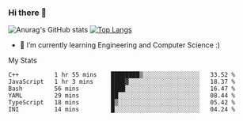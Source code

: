 ### Hi there 👋

![Anurag's GitHub stats](https://github-readme-stats.vercel.app/api?username=MatteoIorio11&show_icons=true&theme=dark) 
[![Top Langs](https://github-readme-stats.vercel.app/api/top-langs/?username=MatteoIorio11&theme=dark)](https://github.com/MatteoIorio11/github-readme-stats)

- 🌱 I’m currently learning Engineering and Computer Science :)

<!--
**MatteoIorio11/MatteoIorio11** is a ✨ _special_ ✨ repository because its `README.md` (this file) appears on your GitHub profile.

Here are some ideas to get you started:

- 🔭 I’m currently working on ...
- 🌱 I’m currently learning ...
- 👯 I’m looking to collaborate on ...
- 🤔 I’m looking for help with ...
- 💬 Ask me about ...
- 📫 How to reach me: ...
- 😄 Pronouns: ...
- ⚡ Fun fact: ...
-->
My Stats
<!--START_SECTION:waka-->

```text
C++          1 hr 55 mins    ████████▒░░░░░░░░░░░░░░░░   33.52 %
JavaScript   1 hr 3 mins     ████▓░░░░░░░░░░░░░░░░░░░░   18.37 %
Bash         56 mins         ████░░░░░░░░░░░░░░░░░░░░░   16.47 %
YAML         29 mins         ██░░░░░░░░░░░░░░░░░░░░░░░   08.44 %
TypeScript   18 mins         █▒░░░░░░░░░░░░░░░░░░░░░░░   05.42 %
INI          14 mins         █░░░░░░░░░░░░░░░░░░░░░░░░   04.24 %
```

<!--END_SECTION:waka-->
